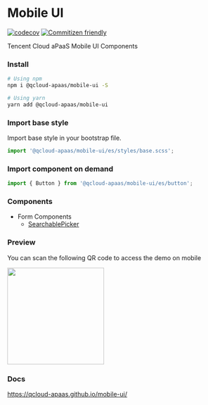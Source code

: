 # Mobile UI

[![codecov](https://codecov.io/gh/qcloud-apaas/mobile-ui/branch/master/graph/badge.svg)](https://codecov.io/gh/qcloud-apaas/mobile-ui)
[![Commitizen friendly](https://img.shields.io/badge/commitizen-friendly-brightgreen.svg)](http://commitizen.github.io/cz-cli/)

Tencent Cloud aPaaS Mobile UI Components

### Install

```bash
# Using npm
npm i @qcloud-apaas/mobile-ui -S

# Using yarn
yarn add @qcloud-apaas/mobile-ui
```

### Import base style

Import base style in your bootstrap file.

```js
import '@qcloud-apaas/mobile-ui/es/styles/base.scss';
```

### Import component on demand

```js
import { Button } from '@qcloud-apaas/mobile-ui/es/button';
```

### Components

- Form Components
  - [SearchablePicker](https://webyom.github.io/pant-react/#/components/searchable-picker)

### Preview

You can scan the following QR code to access the demo on mobile

<img src="https://qcloud-apaas.github.io/mobile-ui/assets/qr-code.png" width="220" height="220" />

### Docs

https://qcloud-apaas.github.io/mobile-ui/

